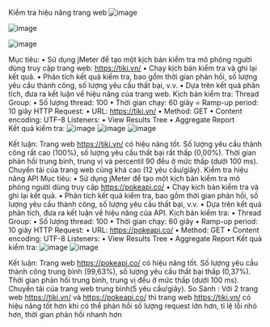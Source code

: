 Kiểm tra hiệu năng trang web
 ![image](https://github.com/HIDR00/bt_JMeter_test/assets/115889838/7df61f9d-7a71-4138-b0cf-b0ca6b703a72)

 ![image](https://github.com/HIDR00/bt_JMeter_test/assets/115889838/8f8f3d57-f1a4-4617-ae10-99e89438bbcf)

![image](https://github.com/HIDR00/bt_JMeter_test/assets/115889838/e520255b-bb19-4328-a437-a79a922e8a94)

 
 
Mục tiêu:
•	Sử dụng jMeter để tạo một kịch bản kiểm tra mô phỏng người dùng truy cập trang web: https://tiki.vn/
•	Chạy kịch bản kiểm tra và ghi lại kết quả.
•	Phân tích kết quả kiểm tra, bao gồm thời gian phản hồi, số lượng yêu cầu thành công, số lượng yêu cầu thất bại, v.v.
•	Dựa trên kết quả phân tích, đưa ra kết luận về hiệu năng của trang web.
Kịch bản kiểm tra:
  Thread Group:
•	Số lượng thread: 100
•	Thời gian chạy: 60 giây = Ramp-up period: 10 giây HTTP Request:
•	URL: https://tiki.vn/
•	Method: GET
•	Content encoding: UTF-8 Listeners:
•	View Results Tree
•	Aggregate Report  
Kết quả kiểm tra:
![image](https://github.com/HIDR00/bt_JMeter_test/assets/115889838/35c46d32-f02b-4151-855c-8abd99dc5b10)
![image](https://github.com/HIDR00/bt_JMeter_test/assets/115889838/f519e382-b632-4652-be5e-2d32b2a3ed2b)
![image](https://github.com/HIDR00/bt_JMeter_test/assets/115889838/fd3970bb-c880-46a4-967e-2b8c61b715d6)



 
 
 
Kết luận:
	Trang web https://tiki.vn/ có hiệu năng tốt. Số lượng yêu cầu thành công rất cao (100%), số lượng yêu cầu thất bại rất thấp (0,00%). Thời gian phản hồi trung bình, trung vị và percentil 90 đều ở mức thấp (dưới 100 ms). Chuyển tải của trang web cũng khá cao (12 yêu cầu/giây).
Kiểm tra hiệu năng API
Mục tiêu:
•	Sử dụng jMeter để tạo một kịch bản kiểm tra mô phỏng người dùng truy cập https://pokeapi.co/
•	Chạy kịch bản kiểm tra và ghi lại kết quả.
•	Phân tích kết quả kiểm tra, bao gồm thời gian phản hồi, số lượng yêu cầu thành công, số lượng yêu cầu thất bại, v.v.
•	Dựa trên kết quả phân tích, đưa ra kết luận về hiệu năng của API.
Kịch bản kiểm tra:
•	Thread Group:
•	Số lượng thread: 100
•	Thời gian chạy: 60 giây
•	Ramp-up period: 10 giây HTTP Request:
•	URL: https://pokeapi.co/
•	Method: GET
•	Content encoding: UTF-8 Listeners:
•	View Results Tree
•	Aggregate Report
Kết quả kiểm tra:
![image](https://github.com/HIDR00/bt_JMeter_test/assets/115889838/8ae844a2-baf7-495d-8deb-3c254be552d0)
![image](https://github.com/HIDR00/bt_JMeter_test/assets/115889838/a2c497f6-cbdf-4d33-8050-428cf494a292)


 
 
Kết luận:
Trang web  https://pokeapi.co/ có hiệu năng tốt. Số lượng yêu cầu thành công trung bình (99,63%), số lượng yêu cầu thất bại thấp (0,37%). Thời gian phản hồi trung bình, trung vị đều ở mức thấp (dưới 100 ms). Chuyển tải của trang web trung bình(5 yêu cầu/giây).
So Sánh :
Với 2 trang web https://tiki.vn/ và https://pokeapi.co/ thì trang web https://tiki.vn/ có hiệu năng tốt hơn khi có thể phản hồi số lượng request lớn hơn, tỉ lệ lỗi nhỏ hơn, thời gian phản hồi nhanh hơn
